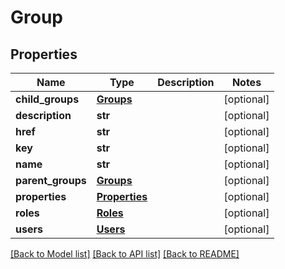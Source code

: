 # Group

## Properties
Name | Type | Description | Notes
------------ | ------------- | ------------- | -------------
**child_groups** | [**Groups**](Groups.md) |  | [optional] 
**description** | **str** |  | [optional] 
**href** | **str** |  | [optional] 
**key** | **str** |  | [optional] 
**name** | **str** |  | [optional] 
**parent_groups** | [**Groups**](Groups.md) |  | [optional] 
**properties** | [**Properties**](Properties.md) |  | [optional] 
**roles** | [**Roles**](Roles.md) |  | [optional] 
**users** | [**Users**](Users.md) |  | [optional] 

[[Back to Model list]](../README.md#documentation-for-models) [[Back to API list]](../README.md#documentation-for-api-endpoints) [[Back to README]](../README.md)


